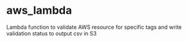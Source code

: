 # aws_lambda

Lambda function to validate AWS resource for specific tags and write validation status to output csv in S3
